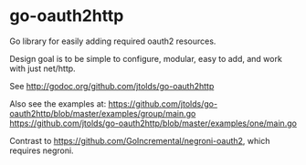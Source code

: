 go-oauth2http
=============

Go library for easily adding required oauth2 resources.

Design goal is to be simple to configure, modular, easy to add, and work
with just net/http.

See http://godoc.org/github.com/jtolds/go-oauth2http

Also see the examples at:
https://github.com/jtolds/go-oauth2http/blob/master/examples/group/main.go
https://github.com/jtolds/go-oauth2http/blob/master/examples/one/main.go

Contrast to https://github.com/GoIncremental/negroni-oauth2, which requires
negroni.
